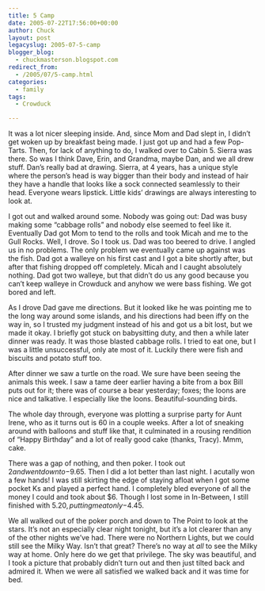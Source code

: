 ```yaml
---
title: 5 Camp
date: 2005-07-22T17:56:00+00:00
author: Chuck
layout: post
legacyslug: 2005-07-5-camp
blogger_blog:
  - chuckmasterson.blogspot.com
redirect_from:
  - /2005/07/5-camp.html
categories:
  - family
tags:
  - Crowduck

---
```

It was a lot nicer sleeping inside. And, since Mom and Dad slept in, I didn’t
get woken up by breakfast being made. I just got up and had a few Pop-Tarts.
Then, for lack of anything to do, I walked over to Cabin 5. Sierra was there.
So was I think Dave, Erin, and Grandma, maybe Dan, and we all drew stuff. Dan’s
really bad at drawing. Sierra, at 4 years, has a unique style where the
person’s head is way bigger than their body and instead of hair they have a
handle that looks like a sock connected seamlessly to their head. Everyone
wears lipstick. Little kids’ drawings are always interesting to look at. 

I got out and walked around some. Nobody was going out: Dad was busy making
some “cabbage rolls” and nobody else seemed to feel like it. Eventually Dad got
Mom to tend to the rolls and took Micah and me to the Gull Rocks. Well, I
drove. So I took us. Dad was too beered to drive. I angled us in no problems.
The only problem we eventually came up against was the fish. Dad got a walleye
on his first cast and I got a bite shortly after, but after that fishing
dropped off completely. Micah and I caught absolutely nothing. Dad got two
walleye, but that didn’t do us any good because you can’t keep walleye in
Crowduck and anyhow we were bass fishing. We got bored and left. 

As I drove Dad gave me directions. But it looked like he was pointing me to the
long way around some islands, and his directions had been iffy on the way in,
so I trusted my judgment instead of his and got us a bit lost, but we made it
okay. I briefly got stuck on babysitting duty, and then a while later dinner
was ready. It was those blasted cabbage rolls. I tried to eat one, but I was a
little unsuccessful, only ate most of it. Luckily there were fish and biscuits
and potato stuff too. 

After dinner we saw a turtle on the road. We sure have been seeing the animals
this week. I saw a tame deer earlier having a bite from a box Bill puts out for
it; there was of course a bear yesterday; foxes; the loons are nice and
talkative. I especially like the loons. Beautiful-sounding birds. 

The whole day through, everyone was plotting a surprise party for Aunt Irene,
who as it turns out is 60 in a couple weeks. After a lot of sneaking around
with balloons and stuff like that, it culminated in a rousing rendition of
“Happy Birthday” and a lot of really good cake (thanks, Tracy). Mmm, cake.

There was a gap of nothing, and then poker. I took out $2 and went down to
-$9.65. Then I did a lot better than last night. I acutally won a few hands! I
was still skirting the edge of staying afloat when I got some pocket Ks and
played a perfect hand. I completely bled everyone of all the money I could and
took about $6. Though I lost some in In-Between, I still finished with $5.20,
putting me at only -$4.45.

We all walked out of the poker porch and down to The Point to look at the
stars. It’s not an especially clear night tonight, but it’s a lot clearer than
any of the other nights we’ve had. There were no Northern Lights, but we could
still see the Milky Way. Isn’t that great? There’s no way at _all_ to see the
Milky way at home. Only here do we get that privilege. The sky was beautiful,
and I took a picture that probably didn’t turn out and then just tilted back
and admired it. When we were all satisfied we walked back and it was time for
bed.
